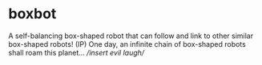 # boxbot
A self-balancing box-shaped robot that can follow and link to other similar box-shaped robots! (IP) One day, an infinite chain of box-shaped robots shall roam this planet... */*insert evil laugh*/*
